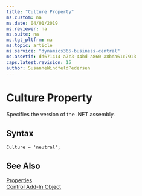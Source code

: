 ```yaml
---
title: "Culture Property"
ms.custom: na
ms.date: 04/01/2019
ms.reviewer: na
ms.suite: na
ms.tgt_pltfrm: na
ms.topic: article
ms.service: "dynamics365-business-central"
ms.assetid: dd671414-a7c3-44bd-a860-a8bda61c7913
caps.latest.revision: 15
author: SusanneWindfeldPedersen
---
```


 

# Culture Property

Specifies the version of the .NET assembly.

## Syntax
```
Culture = 'neutral';
```

## See Also  
 [Properties](devenv-properties.md)       
[Control Add-In Object](../devenv-control-addin-object.md)   
 